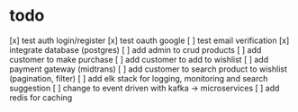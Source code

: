 # todo

[x] test auth login/register
[x] test oauth google
[ ] test email verification
[x] integrate database (postgres)
[ ] add admin to crud products
[ ] add customer to make purchase
[ ] add customer to add to wishlist
[ ] add payment gateway (midtrans)
[ ] add customer to search product to wishlist (pagination, filter)
[ ] add elk stack for logging, monitoring and search suggestion
[ ] change to event driven with kafka -> microservices
[ ] add redis for caching